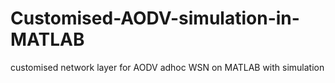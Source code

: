 # Customised-AODV-simulation-in-MATLAB
customised network layer for AODV adhoc WSN on MATLAB with simulation
